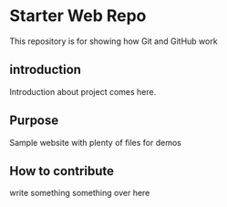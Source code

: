 # Starter Web Repo

This repository is for showing how Git and GitHub work

## introduction
Introduction about project comes here.


## Purpose

Sample website with plenty of files for demos



## How to contribute 
write something something over here
